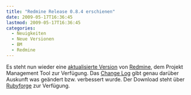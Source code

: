 ```yaml
---
title: "Redmine Release 0.8.4 erschienen"
date: 2009-05-17T16:36:45
lastmod: 2009-05-17T16:36:45
categories:
  - Neuigkeiten
  - Neue Versionen
  - BM
  - Redmine
---
```

Es steht nun wieder eine <a href="http://www.redmine.org/news/26">aktualisierte Version</a> von <a href="http://www.redmine.org">Redmine</a>, dem Projekt Management Tool zur Verfügung. Das <a href="http://www.redmine.org/versions/show/10">Change Log</a> gibt genau darüber Auskunft was geändert bzw. verbessert wurde.  Der Download steht über <a href="http://rubyforge.org/frs/?group_id=1850">Rubyforge</a> zur Verfügung.
